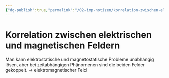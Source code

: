 ```yaml
---
{"dg-publish":true,"permalink":"/02-imp-notizen/korrelation-zwischen-elektrischen-und-magnetischen-feldern/"}
---
```


# Korrelation zwischen elektrischen und magnetischen Feldern
Man kann elektrostatische und magnetostatische Probleme unabhängig lösen, aber bei zeitabhängigen Phänomenen sind die beiden Felder gekoppelt.  -> elektromagnetischer Feld